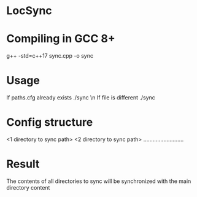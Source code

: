 # LocSync

# Compiling in GCC 8+
g++ -std=c++17 sync.cpp -o sync

# Usage
If paths.cfg already exists	./sync \n
If file is different		./sync <config file name>

# Config structure

<main directory path>
<1 directory to sync path>
<2 directory to sync path>
..........................

# Result
The contents of all directories to sync will be synchronized with the main directory content
